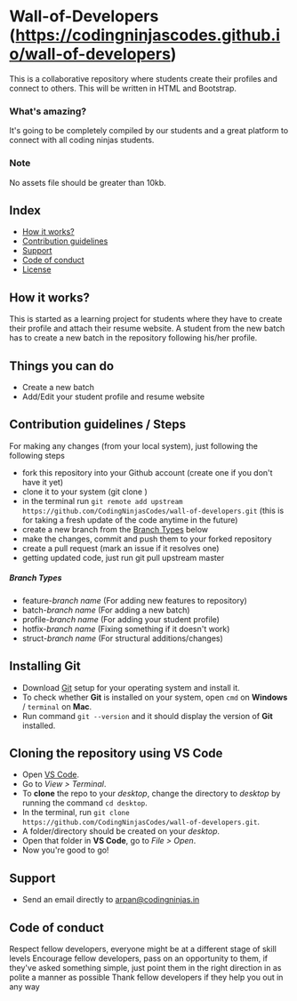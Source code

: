 # Wall-of-Developers (https://codingninjascodes.github.io/wall-of-developers)
This is a collaborative repository where students create their profiles and connect to others. This will be written in HTML and Bootstrap.


### What's amazing?
It's going to be completely compiled by our students and a great platform to connect with all coding ninjas students.

### Note 
No assets file should be greater than 10kb.

## Index
  - [How it works?](#how-it-works)
  - [Contribution guidelines](#contribution-guidelines)
  - [Support](#support)
  - [Code of conduct](#code-of-conduct)
  - [License](LICENSE)


## How it works?
This is started as a learning project for students where they have to create their profile and attach their resume website. A student from the new batch has to create a new batch in the repository following his/her profile.

## Things you can do 
- Create a new batch
- Add/Edit your student profile and resume website

## Contribution guidelines / Steps
For making any changes (from your local system), just following the following steps
- fork this repository into your Github account (create one if you don't have it yet)
- clone it to your system (git clone <link>)
- in the terminal run `git remote add upstream https://github.com/CodingNinjasCodes/wall-of-developers.git` (this is for taking a fresh update of the code anytime in the future)
- create a new branch from the [Branch Types](#branch-types) below
- make the changes, commit and push them to your forked repository
- create a pull request (mark an issue if it resolves one)
- getting updated code, just run git pull upstream master


##### Branch Types
- feature-*branch name* (For adding new features to repository)
- batch-*branch name* (For adding a new batch)
- profile-*branch name* (For adding your student profile)
- hotfix-*branch name* (Fixing something if it doesn't work)
- struct-*branch name* (For structural additions/changes)

## Installing Git
- Download [Git](https://git-scm.com/downloads) setup for your operating system and install it.
- To check whether **Git** is installed on your system, open `cmd` on **Windows** / `terminal` on **Mac**.
- Run command `git --version` and it should display the version of **Git** installed.

## Cloning the repository using VS Code
- Open [VS Code](https://code.visualstudio.com/download).
- Go to *View > Terminal*.
- To **clone** the repo to your *desktop*, change the directory to *desktop* by running the command `cd desktop`.
- In the terminal, run `git clone https://github.com/CodingNinjasCodes/wall-of-developers.git`.
- A folder/directory should be created on your *desktop*.
- Open that folder in **VS Code**, go to *File > Open*.
- Now you're good to go!

## Support
- Send an email directly to arpan@codingninjas.in

## Code of conduct

Respect fellow developers, everyone might be at a different stage of skill levels 
 Encourage fellow developers, pass on an opportunity to them, if they've asked something simple, just point them in the right direction in as polite a manner as possible 
 Thank fellow developers if they help you out in any way 

